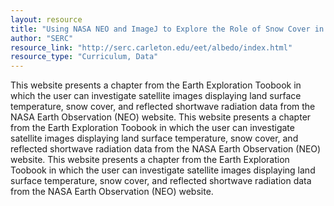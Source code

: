 ```yaml
---
layout: resource
title: "Using NASA NEO and ImageJ to Explore the Role of Snow Cover in Shaping Climate "
author: "SERC"
resource_link: "http://serc.carleton.edu/eet/albedo/index.html"
resource_type: "Curriculum, Data"
---
```


This website presents a chapter from the Earth Exploration Toobook in which the user  can investigate satellite images displaying land surface temperature, snow cover, and reflected shortwave radiation data from the NASA Earth Observation (NEO) website.
This website presents a chapter from the Earth Exploration Toobook in which the user  can investigate satellite images displaying land surface temperature, snow cover, and reflected shortwave radiation data from the NASA Earth Observation (NEO) website.
This website presents a chapter from the Earth Exploration Toobook in which the user  can investigate satellite images displaying land surface temperature, snow cover, and reflected shortwave radiation data from the NASA Earth Observation (NEO) website.
